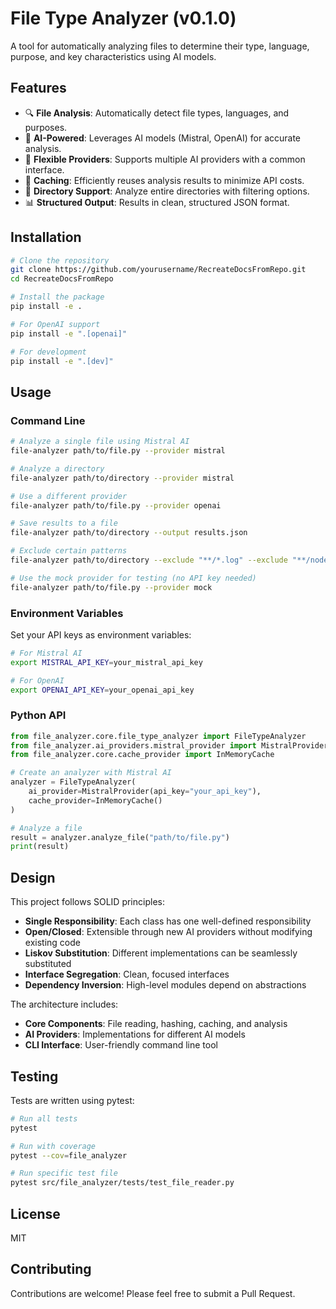 # File Type Analyzer (v0.1.0)

A tool for automatically analyzing files to determine their type, language, purpose, and key characteristics using AI models.

## Features

- 🔍 **File Analysis**: Automatically detect file types, languages, and purposes.
- 🤖 **AI-Powered**: Leverages AI models (Mistral, OpenAI) for accurate analysis.
- 🔄 **Flexible Providers**: Supports multiple AI providers with a common interface.
- 💾 **Caching**: Efficiently reuses analysis results to minimize API costs.
- 📂 **Directory Support**: Analyze entire directories with filtering options.
- 📊 **Structured Output**: Results in clean, structured JSON format.

## Installation

```bash
# Clone the repository
git clone https://github.com/yourusername/RecreateDocsFromRepo.git
cd RecreateDocsFromRepo

# Install the package
pip install -e .

# For OpenAI support
pip install -e ".[openai]"

# For development
pip install -e ".[dev]"
```

## Usage

### Command Line

```bash
# Analyze a single file using Mistral AI
file-analyzer path/to/file.py --provider mistral

# Analyze a directory
file-analyzer path/to/directory --provider mistral

# Use a different provider
file-analyzer path/to/file.py --provider openai

# Save results to a file
file-analyzer path/to/directory --output results.json

# Exclude certain patterns
file-analyzer path/to/directory --exclude "**/*.log" --exclude "**/node_modules/**"

# Use the mock provider for testing (no API key needed)
file-analyzer path/to/file.py --provider mock
```

### Environment Variables

Set your API keys as environment variables:

```bash
# For Mistral AI
export MISTRAL_API_KEY=your_mistral_api_key

# For OpenAI
export OPENAI_API_KEY=your_openai_api_key
```

### Python API

```python
from file_analyzer.core.file_type_analyzer import FileTypeAnalyzer
from file_analyzer.ai_providers.mistral_provider import MistralProvider
from file_analyzer.core.cache_provider import InMemoryCache

# Create an analyzer with Mistral AI
analyzer = FileTypeAnalyzer(
    ai_provider=MistralProvider(api_key="your_api_key"),
    cache_provider=InMemoryCache()
)

# Analyze a file
result = analyzer.analyze_file("path/to/file.py")
print(result)
```

## Design

This project follows SOLID principles:

- **Single Responsibility**: Each class has one well-defined responsibility
- **Open/Closed**: Extensible through new AI providers without modifying existing code
- **Liskov Substitution**: Different implementations can be seamlessly substituted
- **Interface Segregation**: Clean, focused interfaces
- **Dependency Inversion**: High-level modules depend on abstractions

The architecture includes:

- **Core Components**: File reading, hashing, caching, and analysis
- **AI Providers**: Implementations for different AI models
- **CLI Interface**: User-friendly command line tool

## Testing

Tests are written using pytest:

```bash
# Run all tests
pytest

# Run with coverage
pytest --cov=file_analyzer

# Run specific test file
pytest src/file_analyzer/tests/test_file_reader.py
```

## License

MIT

## Contributing

Contributions are welcome! Please feel free to submit a Pull Request.